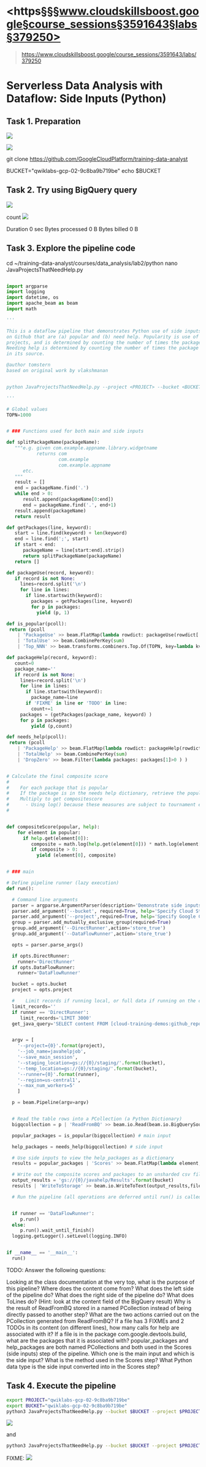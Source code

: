 # <https§§§www.cloudskillsboost.google§course_sessions§3591643§labs§379250>
> <https://www.cloudskillsboost.google/course_sessions/3591643/labs/379250>

# Serverless Data Analysis with Dataflow: Side Inputs (Python)


## Task 1. Preparation

![](1687275625434.png)

![](1687275678424.png)

git clone https://github.com/GoogleCloudPlatform/training-data-analyst

BUCKET="qwiklabs-gcp-02-9c8ba9b719be"
echo $BUCKET

## Task 2. Try using BigQuery query

![](1687275844537.png)

count
![](1687275869941.png)

Duration
0 sec
Bytes processed
0 B
Bytes billed
0 B

## Task 3. Explore the pipeline code

cd ~/training-data-analyst/courses/data_analysis/lab2/python
nano JavaProjectsThatNeedHelp.py

```py

import argparse
import logging
import datetime, os
import apache_beam as beam
import math

'''

This is a dataflow pipeline that demonstrates Python use of side inputs. The pipeline finds Java packages
on Github that are (a) popular and (b) need help. Popularity is use of the package in a lot of other
projects, and is determined by counting the number of times the package appears in import statements.
Needing help is determined by counting the number of times the package contains the words FIXME or TODO
in its source.

@author tomstern
based on original work by vlakshmanan


python JavaProjectsThatNeedHelp.py --project <PROJECT> --bucket <BUCKET> --DirectRunner or --DataFlowRunner

'''

# Global values
TOPN=1000


# ### Functions used for both main and side inputs

def splitPackageName(packageName):
   """e.g. given com.example.appname.library.widgetname
           returns com
                   com.example
                   com.example.appname
      etc.
   """
   result = []
   end = packageName.find('.')
   while end > 0:
      result.append(packageName[0:end])
      end = packageName.find('.', end+1)
   result.append(packageName)
   return result

def getPackages(line, keyword):
   start = line.find(keyword) + len(keyword)
   end = line.find(';', start)
   if start < end:
      packageName = line[start:end].strip()
      return splitPackageName(packageName)
   return []

def packageUse(record, keyword):
   if record is not None:
     lines=record.split('\n')
     for line in lines:
       if line.startswith(keyword):
         packages = getPackages(line, keyword)
         for p in packages:
           yield (p, 1)

def is_popular(pcoll):
 return (pcoll
    | 'PackageUse' >> beam.FlatMap(lambda rowdict: packageUse(rowdict['content'], 'import'))
    | 'TotalUse' >> beam.CombinePerKey(sum)
    | 'Top_NNN' >> beam.transforms.combiners.Top.Of(TOPN, key=lambda kv: kv[1]) )

def packageHelp(record, keyword):
   count=0
   package_name=''
   if record is not None:
     lines=record.split('\n')
     for line in lines:
       if line.startswith(keyword):
         package_name=line
       if 'FIXME' in line or 'TODO' in line:
         count+=1
     packages = (getPackages(package_name, keyword) )
     for p in packages:
         yield (p,count)

def needs_help(pcoll):
 return (pcoll
    | 'PackageHelp' >> beam.FlatMap(lambda rowdict: packageHelp(rowdict['content'], 'package'))
    | 'TotalHelp' >> beam.CombinePerKey(sum)
    | 'DropZero' >> beam.Filter(lambda packages: packages[1]>0 ) )


# Calculate the final composite score
#
#    For each package that is popular
#    If the package is in the needs help dictionary, retrieve the popularity count
#    Multiply to get compositescore
#      - Using log() because these measures are subject to tournament effects
#


def compositeScore(popular, help):
    for element in popular:
      if help.get(element[0]):
         composite = math.log(help.get(element[0])) * math.log(element[1])
         if composite > 0:
           yield (element[0], composite)


# ### main

# Define pipeline runner (lazy execution)
def run():

  # Command line arguments
  parser = argparse.ArgumentParser(description='Demonstrate side inputs')
  parser.add_argument('--bucket', required=True, help='Specify Cloud Storage bucket for output')
  parser.add_argument('--project',required=True, help='Specify Google Cloud project')
  group = parser.add_mutually_exclusive_group(required=True)
  group.add_argument('--DirectRunner',action='store_true')
  group.add_argument('--DataFlowRunner',action='store_true')

  opts = parser.parse_args()

  if opts.DirectRunner:
    runner='DirectRunner'
  if opts.DataFlowRunner:
    runner='DataFlowRunner'

  bucket = opts.bucket
  project = opts.project

  #    Limit records if running local, or full data if running on the cloud
  limit_records=''
  if runner == 'DirectRunner':
     limit_records='LIMIT 3000'
  get_java_query='SELECT content FROM [cloud-training-demos:github_repos.contents_java] {0}'.format(limit_recor>


  argv = [
    '--project={0}'.format(project),
    '--job_name=javahelpjob',
    '--save_main_session',
    '--staging_location=gs://{0}/staging/'.format(bucket),
    '--temp_location=gs://{0}/staging/'.format(bucket),
    '--runner={0}'.format(runner),
    '--region=us-central1',
    '--max_num_workers=5'
    ]

  p = beam.Pipeline(argv=argv)


  # Read the table rows into a PCollection (a Python Dictionary)
  bigqcollection = p | 'ReadFromBQ' >> beam.io.Read(beam.io.BigQuerySource(project=project,query=get_java_query>

  popular_packages = is_popular(bigqcollection) # main input

  help_packages = needs_help(bigqcollection) # side input

  # Use side inputs to view the help_packages as a dictionary
  results = popular_packages | 'Scores' >> beam.FlatMap(lambda element, the_dict: compositeScore(element,the_di>

  # Write out the composite scores and packages to an unsharded csv file
  output_results = 'gs://{0}/javahelp/Results'.format(bucket)
  results | 'WriteToStorage' >> beam.io.WriteToText(output_results,file_name_suffix='.csv',shard_name_template=>

  # Run the pipeline (all operations are deferred until run() is called).


  if runner == 'DataFlowRunner':
     p.run()
  else:
     p.run().wait_until_finish()
  logging.getLogger().setLevel(logging.INFO)


if __name__ == '__main__':
  run()


```

TODO:
Answer the following questions:

Looking at the class documentation at the very top, what is the purpose of this pipeline?
Where does the content come from?
What does the left side of the pipeline do?
What does the right side of the pipeline do?
What does ToLines do? (Hint: look at the content field of the BigQuery result)
Why is the result of ReadFromBQ stored in a named PCollection instead of being directly passed to another step?
What are the two actions carried out on the PCollection generated from ReadFromBQ?
If a file has 3 FIXMEs and 2 TODOs in its content (on different lines), how many calls for help are associated with it?
If a file is in the package com.google.devtools.build, what are the packages that it is associated with?
popular_packages and help_packages are both named PCollections and both used in the Scores (side inputs) step of the pipeline. Which one is the main input and which is the side input?
What is the method used in the Scores step?
What Python data type is the side input converted into in the Scores step?

## Task 4. Execute the pipeline



```bash
export PROJECT="qwiklabs-gcp-02-9c8ba9b719be"
export BUCKET="qwiklabs-gcp-02-9c8ba9b719be"
python3 JavaProjectsThatNeedHelp.py --bucket $BUCKET --project $PROJECT --DirectRunner
```
![](1687277399189.png)

and 
```bash
python3 JavaProjectsThatNeedHelp.py --bucket $BUCKET --project $PROJECT --DataFlowRunner
```

FIXME:
![](1687281472600.png)